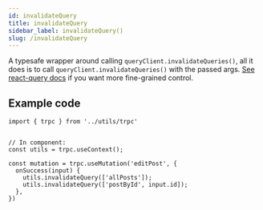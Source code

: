 ```yaml
---
id: invalidateQuery
title: invalidateQuery
sidebar_label: invalidateQuery()
slug: /invalidateQuery
---
```



A typesafe wrapper around calling `queryClient.invalidateQueries()`, all it does is to call `queryClient.invalidateQueries()` with the passed args. [See react-query docs](https://react-query.tanstack.com/guides/query-invalidation) if you want more fine-grained control.



## Example code

```tsx
import { trpc } from '../utils/trpc'


// In component:
const utils = trpc.useContext();

const mutation = trpc.useMutation('editPost', {
  onSuccess(input) {
    utils.invalidateQuery(['allPosts']);
    utils.invalidateQuery(['postById', input.id]);
  },
})
```

